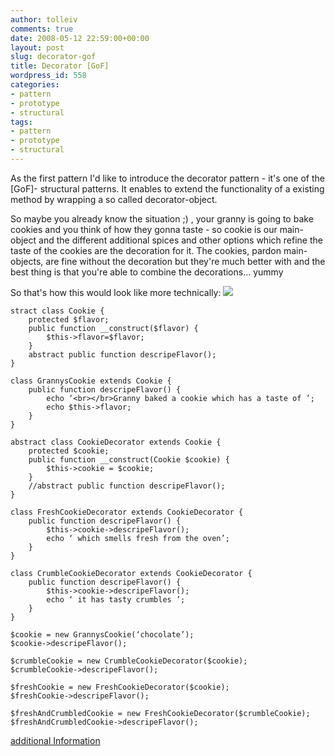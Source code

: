 ```yaml
---
author: tolleiv
comments: true
date: 2008-05-12 22:59:00+00:00
layout: post
slug: decorator-gof
title: Decorator [GoF]
wordpress_id: 558
categories:
- pattern
- prototype
- structural
tags:
- pattern
- prototype
- structural
---
```


As the first pattern I'd like to introduce the decorator pattern - it's one of the [GoF]- structural patterns. It enables to extend the functionality of a existing method by wrapping a so called decorator-object.

So maybe you already know the situation ;) , your granny  is going to bake cookies and you think of how they gonna taste - so cookie is our main-object and the different additional spices and other options which refine the taste of the cookies are the decoration for it. The cookies, pardon main-objects, are fine without the decoration but they're much better with and the best thing is that you're able to combine the decorations... yummy

So that's how this would look like more technically:
[![](http://bp2.blogger.com/_l5fIZzJyYfc/SCjU0tPibZI/AAAAAAAAAAU/uuR_geevSdw/s400/decorator-pattern.png)](http://bp2.blogger.com/_l5fIZzJyYfc/SCjU0tPibZI/AAAAAAAAAAU/uuR_geevSdw/s1600-h/decorator-pattern.png)


    
    
    stract class Cookie {
        protected $flavor;
        public function __construct($flavor) {
            $this->flavor=$flavor;
        }    
        abstract public function descripeFlavor();
    }
    
    class GrannysCookie extends Cookie {
        public function descripeFlavor() {
            echo ‘<br></br>Granny baked a cookie which has a taste of ’;
            echo $this->flavor;
        }
    }
    
    abstract class CookieDecorator extends Cookie {
        protected $cookie;
        public function __construct(Cookie $cookie) {
            $this->cookie = $cookie;
        }    
        //abstract public function descripeFlavor();    
    }
    
    class FreshCookieDecorator extends CookieDecorator {
        public function descripeFlavor() {
            $this->cookie->descripeFlavor();
            echo ‘ which smells fresh from the oven’;
        }
    }
    
    class CrumbleCookieDecorator extends CookieDecorator {
        public function descripeFlavor() {        
            $this->cookie->descripeFlavor();
            echo ‘ it has tasty crumbles ’;
        }
    }
    
    $cookie = new GrannysCookie(‘chocolate’);
    $cookie->descripeFlavor();
    
    $crumbleCookie = new CrumbleCookieDecorator($cookie);
    $crumbleCookie->descripeFlavor();
    
    $freshCookie = new FreshCookieDecorator($cookie);
    $freshCookie->descripeFlavor();
    
    $freshAndCrumbledCookie = new FreshCookieDecorator($crumbleCookie);
    $freshAndCrumbledCookie->descripeFlavor();
    



[additional Information](http://en.wikipedia.org/wiki/Decorator_pattern)

